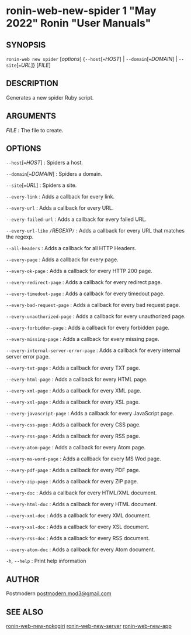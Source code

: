 # ronin-web-new-spider 1 "May 2022" Ronin "User Manuals"

## SYNOPSIS

`ronin-web new spider` [*options*] {`--host`[`=`*HOST*] \| `--domain`[`=`*DOMAIN*] \| `--site`[`=`*URL*]} [*FILE*]

## DESCRIPTION

Generates a new spider Ruby script.

## ARGUMENTS

*FILE*
: The file to create.

## OPTIONS

`--host`[`=`*HOST*]
: Spiders a host.

`--domain`[`=`*DOMAIN*]
: Spiders a domain.

`--site`[`=`*URL*]
: Spiders a site.

`--every-link`
: Adds a callback for every link.

`--every-url`
: Adds a callback for every URL.

`--every-failed-url`
: Adds a callback for every failed URL.

`--every-url-like` `/`*REGEXP*`/`
: Adds a callback for every URL that matches the regexp.

`--all-headers`
: Adds a callback for all HTTP Headers.

`--every-page`
: Adds a callback for every page.

`--every-ok-page`
: Adds a callback for every HTTP 200 page.

`--every-redirect-page`
: Adds a callback for every redirect page.

`--every-timedout-page`
: Adds a callback for every timedout page.

`--every-bad-request-page`
: Adds a callback for every bad request page.

`--every-unauthorized-page`
: Adds a callback for every unauthorized page.

`--every-forbidden-page`
: Adds a callback for every forbidden page.

`--every-missing-page`
: Adds a callback for every missing page.

`--every-internal-server-error-page`
: Adds a callback for every internal server error page.

`--every-txt-page`
: Adds a callback for every TXT page.

`--every-html-page`
: Adds a callback for every HTML page.

`--every-xml-page`
: Adds a callback for every XML page.

`--every-xsl-page`
: Adds a callback for every XSL page.

`--every-javascript-page`
: Adds a callback for every JavaScript page.

`--every-css-page`
: Adds a callback for every CSS page.

`--every-rss-page`
: Adds a callback for every RSS page.

`--every-atom-page`
: Adds a callback for every Atom page.

`--every-ms-word-page`
: Adds a callback for every MS Wod page.

`--every-pdf-page`
: Adds a callback for every PDF page.

`--every-zip-page`
: Adds a callback for every ZIP page.

`--every-doc`
: Adds a callback for every HTML/XML document.

`--every-html-doc`
: Adds a callback for every HTML document.

`--every-xml-doc`
: Adds a callback for every XML document.

`--every-xsl-doc`
: Adds a callback for every XSL document.

`--every-rss-doc`
: Adds a callback for every RSS document.

`--every-atom-doc`
: Adds a callback for every Atom document.

`-h`, `--help`
: Print help information

## AUTHOR

Postmodern <postmodern.mod3@gmail.com>

## SEE ALSO

[ronin-web-new-nokogiri](ronin-web-new-nokogiri.1.md) [ronin-web-new-server](ronin-web-new-server.1.md) [ronin-web-new-app](ronin-web-new-app.1.md)